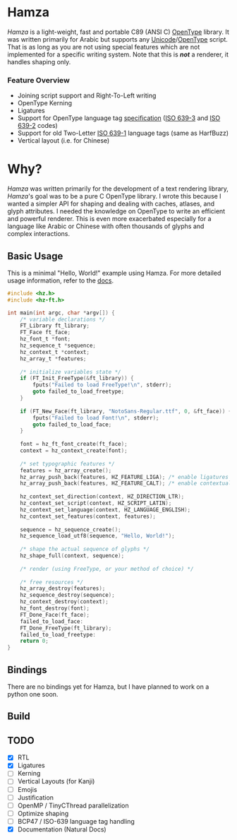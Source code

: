 # Hamza
_Hamza_ is a light-weight, fast and portable C89 (ANSI C) [OpenType](https://docs.microsoft.com/en-us/typography/opentype/spec) library.
It was written primarily for Arabic but supports any [Unicode](https://unicode-table.com)/[OpenType](https://docs.microsoft.com/en-us/typography/opentype/spec) script. That is as long as you are not using special features which are not implemented for a specific writing system. Note that this is _**not**_ a renderer, it handles shaping only.

### Feature Overview
- Joining script support and Right-To-Left writing
- OpenType Kerning
- Ligatures
- Support for OpenType language tag [specification](https://docs.microsoft.com/en-us/typography/opentype/spec/languagetags) ([ISO 639-3](https://iso639-3.sil.org/) and [ISO 639-2](https://www.loc.gov/standards/iso639-2/php/code_list.php) codes)
- Support for old Two-Letter [ISO 639-1](https://id.loc.gov/vocabulary/iso639-1.html) language tags (same as HarfBuzz)
- Vertical layout (i.e. for Chinese)

# Why?
_Hamza_ was written primarily for the development of a text rendering library, _Hamza_'s goal was to be a pure C OpenType library. I wrote this because I wanted a simpler API for shaping and dealing with caches, atlases, and glyph attributes. I needed the knowledge on OpenType to write an efficient and powerful renderer. This is even more exacerbated especially for a language like Arabic or Chinese with often thousands of glyphs and complex interactions.


## Basic Usage
This is a minimal "Hello, World!" example using Hamza. For more detailed usage information, refer to the [docs](https://saidwho12.github.io/hamza/).
```c
#include <hz.h>
#include <hz-ft.h>

int main(int argc, char *argv[]) {
    /* variable declarations */
    FT_Library ft_library;
    FT_Face ft_face;
    hz_font_t *font;
    hz_sequence_t *sequence;
    hz_context_t *context;
    hz_array_t *features;
    
    /* initialize variables state */
    if (FT_Init_FreeType(&ft_library)) {
        fputs("Failed to load FreeType!\n", stderr);
        goto failed_to_load_freetype;
    }
    
    if (FT_New_Face(ft_library, "NotoSans-Regular.ttf", 0, &ft_face)) {
        fputs("Failed to load Font!\n", stderr);
        goto failed_to_load_face;
    }
    
    font = hz_ft_font_create(ft_face);
    context = hz_context_create(font);
    
    /* set typographic features */
    features = hz_array_create();
    hz_array_push_back(features, HZ_FEATURE_LIGA); /* enable ligatures */
    hz_array_push_back(features, HZ_FEATURE_CALT); /* enable contextual alternates */
    
    hz_context_set_direction(context, HZ_DIRECTION_LTR);
    hz_context_set_script(context, HZ_SCRIPT_LATIN);
    hz_context_set_language(context, HZ_LANGUAGE_ENGLISH);
    hz_context_set_features(context, features);
    
    sequence = hz_sequence_create();
    hz_sequence_load_utf8(sequence, "Hello, World!");
    
    /* shape the actual sequence of glyphs */
    hz_shape_full(context, sequence);
    
    /* render (using FreeType, or your method of choice) */
    
    /* free resources */
    hz_array_destroy(features);
    hz_sequence_destroy(sequence);
    hz_context_destroy(context);
    hz_font_destroy(font);
    FT_Done_Face(ft_face);
    failed_to_load_face:
    FT_Done_FreeType(ft_library);
    failed_to_load_freetype:
    return 0;
}


```

## Bindings
There are no bindings yet for Hamza, but I have planned to work on a python one soon.

## Build


## TODO
- [x] RTL
- [x] Ligatures
- [ ] Kerning
- [ ] Vertical Layouts (for Kanji)
- [ ] Emojis
- [ ] Justification
- [ ] OpenMP / TinyCThread parallelization
- [ ] Optimize shaping
- [ ] BCP47 / ISO-639 language tag handling
- [x] Documentation (Natural Docs)
